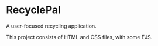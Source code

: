 # RecyclePal
A user-focused recycling application. 

This project consists of HTML and CSS files, with some EJS. 

